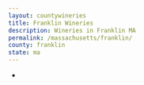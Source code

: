 ```yaml
---
layout: countywineries
title: Franklin Wineries
description: Wineries in Franklin MA
permalink: /massachusetts/franklin/
county: franklin
state: ma
---
```

-
